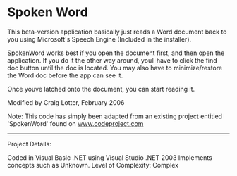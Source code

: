 Spoken Word
===========

This beta-version application basically just reads a Word document back to you using Microsoft's Speech Engine (Included in the installer). 

SpokenWord works best if you open the document first, and then open the application.  If you do it the other way around, youll have to click the find doc button until the doc is located.  You may also have to minimize/restore the Word doc before the app can see it. 

Once youve latched onto the document, you can start reading it. 

Modified by Craig Lotter, February 2006

Note: This code has simply been adapted from an existing project entitled 'SpokenWord' found on www.codeproject.com

*********************************

Project Details:

Coded in Visual Basic .NET using Visual Studio .NET 2003
Implements concepts such as Unknown.
Level of Complexity: Complex
